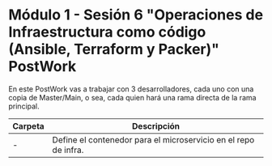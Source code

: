 # Módulo 1 - Sesión 6 "Operaciones de Infraestructura como código (Ansible, Terraform y Packer)" PostWork

En este PostWork vas a trabajar con 3 desarrolladores, cada uno con una copia de Master/Main, o sea, cada quien hará una rama directa de la rama principal.

| Carpeta  | Descripción                                                                                                                                                                                                                                                                                                                                                                                                                                                                                                                                                                                             |
|--------------------------|-----------------------------------------------------------------------------------------------------------------------------------------------------------------------------------------------------------------------------------------------------------------------------------------------------------------------------------------------------------------------------------------------------------------------------------------------------------------------------------------------------------------------------------------------------------------------------------------------------------|
| -         | Define el contenedor para el microservicio en el repo de infra. | 

